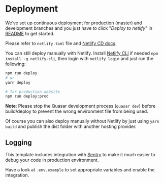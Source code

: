 # Deployment

We’ve set up continuous deployment for production (master) and development branches and you just have to click "_Deploy to netlify_" in [README](../README.md) to get started.

Please refer to `netlify.toml` file and [Netlify CD docs](https://www.netlify.com/docs/continuous-deployment).

You can still deploy manually with Netlify. Install [Netlify CLI](https://github.com/netlify/cli) if needed `npm install -g netlify-cli`, then login with `netlify login` and just run the following:

```sh
npm run deploy
# or
yarn deploy

# for production website
npm run deploy:prod
```

**Note**: Please stop the Quasar development process (`quasar dev`) before build/deploy to prevent the wrong environment file from being used.

Of course you can also deploy manually without Netlify by just using `yarn build` and publish the dist folder with another hosting provider.

## Logging

This template includes integration with [Sentry](https://sentry.io) to make it much easier to debug your code in production environment.

Have a look at `.env.example` to set appropriate variables and enable the integration.
